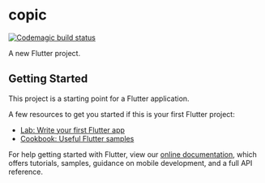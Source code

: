 # copic
[![Codemagic build status](https://api.codemagic.io/apps/62416a48971f58d31ee82344/62438cd1971f58f28c9736f3/status_badge.svg)](https://codemagic.io/apps/62416a48971f58d31ee82344/62438cd1971f58f28c9736f3/latest_build)

A new Flutter project.

## Getting Started

This project is a starting point for a Flutter application.

A few resources to get you started if this is your first Flutter project:

- [Lab: Write your first Flutter app](https://flutter.dev/docs/get-started/codelab)
- [Cookbook: Useful Flutter samples](https://flutter.dev/docs/cookbook)

For help getting started with Flutter, view our
[online documentation](https://flutter.dev/docs), which offers tutorials,
samples, guidance on mobile development, and a full API reference.
